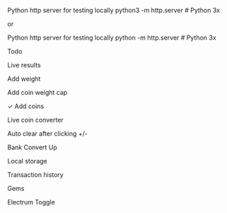Python http server for testing locally python3 -m http.server # Python 3x

or

Python http server for testing locally python -m http.server # Python 3x

Todo

Live results

Add weight

Add coin weight cap

✓ Add coins

Live coin converter

Auto clear after clicking +/-

Bank Convert Up

Local storage

Transaction history

Gems

Electrum Toggle
